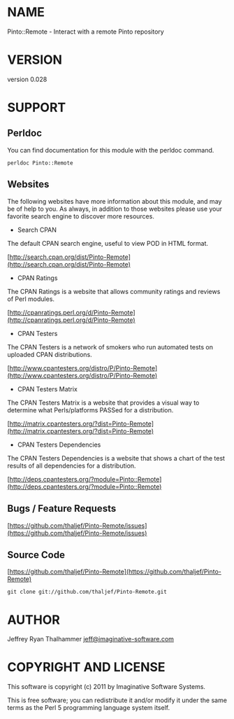 # NAME

Pinto::Remote - Interact with a remote Pinto repository

# VERSION

version 0.028

# SUPPORT

## Perldoc

You can find documentation for this module with the perldoc command.

    perldoc Pinto::Remote

## Websites

The following websites have more information about this module, and may be of help to you. As always,
in addition to those websites please use your favorite search engine to discover more resources.

- Search CPAN

The default CPAN search engine, useful to view POD in HTML format.

[http://search.cpan.org/dist/Pinto-Remote](http://search.cpan.org/dist/Pinto-Remote)

- CPAN Ratings

The CPAN Ratings is a website that allows community ratings and reviews of Perl modules.

[http://cpanratings.perl.org/d/Pinto-Remote](http://cpanratings.perl.org/d/Pinto-Remote)

- CPAN Testers

The CPAN Testers is a network of smokers who run automated tests on uploaded CPAN distributions.

[http://www.cpantesters.org/distro/P/Pinto-Remote](http://www.cpantesters.org/distro/P/Pinto-Remote)

- CPAN Testers Matrix

The CPAN Testers Matrix is a website that provides a visual way to determine what Perls/platforms PASSed for a distribution.

[http://matrix.cpantesters.org/?dist=Pinto-Remote](http://matrix.cpantesters.org/?dist=Pinto-Remote)

- CPAN Testers Dependencies

The CPAN Testers Dependencies is a website that shows a chart of the test results of all dependencies for a distribution.

[http://deps.cpantesters.org/?module=Pinto::Remote](http://deps.cpantesters.org/?module=Pinto::Remote)

## Bugs / Feature Requests

[https://github.com/thaljef/Pinto-Remote/issues](https://github.com/thaljef/Pinto-Remote/issues)

## Source Code



[https://github.com/thaljef/Pinto-Remote](https://github.com/thaljef/Pinto-Remote)

    git clone git://github.com/thaljef/Pinto-Remote.git

# AUTHOR

Jeffrey Ryan Thalhammer <jeff@imaginative-software.com>

# COPYRIGHT AND LICENSE

This software is copyright (c) 2011 by Imaginative Software Systems.

This is free software; you can redistribute it and/or modify it under
the same terms as the Perl 5 programming language system itself.